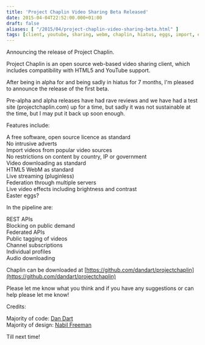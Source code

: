 ```yaml
---
title: 'Project Chaplin Video Sharing Beta Released'
date: 2015-04-04T22:52:00.000+01:00
draft: false
aliases: [ "/2015/04/project-chaplin-video-sharing-beta.html" ]
tags: [client, youtube, sharing, webm, chaplin, hiatus, eggs, import, easter, html5, video, project]
---
```


Announcing the release of Project Chaplin.  
  
Project Chaplin is an open source web-based video sharing client, which includes compatibility with HTML5 and YouTube support.  
  
After being in alpha for and being sadly in hiatus for 7 months, I'm pleased to announce the release of the first beta.  
  
Pre-alpha and alpha releases have had rave reviews and we have had a test site (projectchaplin.com) up for a time, but sadly it was not sustainable at the time, but I may put it back up soon enough.  
  
Features include:  
  
A free software, open source licence as standard  
No intrusive adverts  
Import videos from popular video sources  
No restrictions on content by country, IP or government  
Video downloading as standard  
HTML5 WebM as standard  
Live streaming (pluginless)  
Federation through multiple servers  
Live video effects including brightness and contrast  
Easter eggs?  
  
In the pipeline are:  
  
REST APIs  
Blocking on public demand  
Federated APIs  
Public tagging of videos  
Channel subscriptions  
Individual profiles  
Audio downloading  
  
Chaplin can be downloaded at [https://github.com/dandart/projectchaplin](https://github.com/dandart/projectchaplin)  
  
Please let me know what you think and if you have any suggestions or can help please let me know!  
  
Credits:  
  
Majority of code: [Dan Dart](https://github.com/dandart/)  
Majority of design: [Nabil Freeman](https://github.com/nabilfreeman)  
  
Till next time!